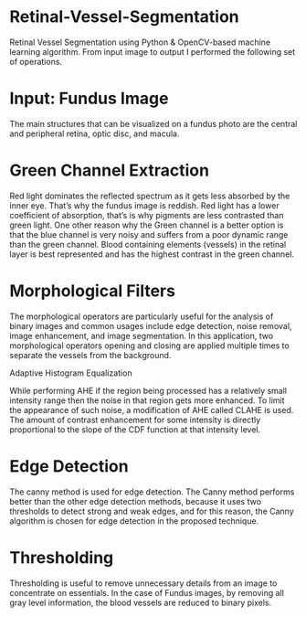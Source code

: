# Retinal-Vessel-Segmentation
Retinal Vessel Segmentation using Python & OpenCV-based machine learning algorithm. From input image to output I performed the following set of operations.
 
# Input: Fundus Image

The main structures that can be visualized on a fundus photo are the central and peripheral retina, optic disc, and macula.

# Green Channel Extraction

Red light dominates the reflected spectrum as it gets less absorbed by the inner eye. That’s why the fundus image is reddish. Red light has a lower coefficient of absorption,  that’s is why pigments are less contrasted than green light.
One other reason why the Green channel is a better option is that the blue channel is very noisy and suffers from a poor dynamic range than the green channel. Blood containing elements (vessels) in the retinal layer is best represented and has the highest contrast in the green channel.

# Morphological Filters

The morphological operators are particularly useful for the analysis of binary images and common usages include edge detection, noise removal, image enhancement, and image segmentation. In this application, two morphological operators opening and closing are applied multiple times to separate the vessels from the background.

Adaptive Histogram Equalization

While performing AHE if the region being processed has a relatively small intensity range then the noise in that region gets more enhanced. To limit the appearance of such noise, a modification of AHE called CLAHE is used. The amount of contrast enhancement for some intensity is directly proportional to the slope of the CDF function at that intensity level.

# Edge Detection

The canny method is used for edge detection. The Canny method performs better than the other edge detection methods, because it uses two thresholds to detect strong and weak edges, and for this reason, the Canny algorithm is chosen for edge detection in the proposed technique.

# Thresholding

Thresholding is useful to remove unnecessary details from an image to concentrate on essentials. In the case of Fundus images, by removing all gray level information, the blood vessels are reduced to binary pixels.
